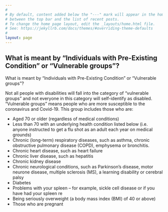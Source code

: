 ```yaml
---
#
# By default, content added below the "---" mark will appear in the home page
# between the top bar and the list of recent posts.
# To change the home page layout, edit the _layouts/home.html file.
# See: https://jekyllrb.com/docs/themes/#overriding-theme-defaults
#
layout: page
---
```


## What is meant by “Individuals with Pre-Existing Condition” or “Vulnerable groups”? 


What is meant by “Individuals with Pre-Existing Condition” or “Vulnerable groups”? 

Not all people with disabilities will fall into the category of “vulnerable groups” and not everyone in this category will self-identify as disabled. “Vulnerable groups” means people who are more susceptible to the coronavirus and Covid-19. This group includes those who are:
* Aged 70 or older (regardless of medical conditions)
* Less than 70 with an underlying health condition listed below (i.e. anyone instructed to get a flu shot as an adult each year on medical grounds)
* Chronic (long-term) respiratory diseases, such as asthma, chronic obstructive pulmonary disease (COPD), emphysema or bronchitis.
* Chronic heart disease, such as heart failure
* Chronic liver disease, such as hepatitis
* Chronic kidney disease
* Chronic neurological conditions, such as Parkinson’s disease, motor neurone disease, multiple sclerosis (MS), a learning disability or cerebral palsy
* Diabetes
* Problems with your spleen – for example, sickle cell disease or if you have had your spleen re
* Being seriously overweight (a body mass index (BMI) of 40 or above)
* Those who are pregnant

